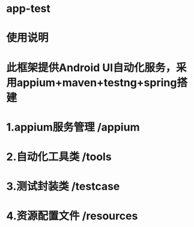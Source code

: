 # app-test
# 使用说明
# 此框架提供Android UI自动化服务，采用appium+maven+testng+spring搭建
# 
# 1.appium服务管理 /appium
# 2.自动化工具类 /tools
# 3.测试封装类 /testcase
# 4.资源配置文件 /resources